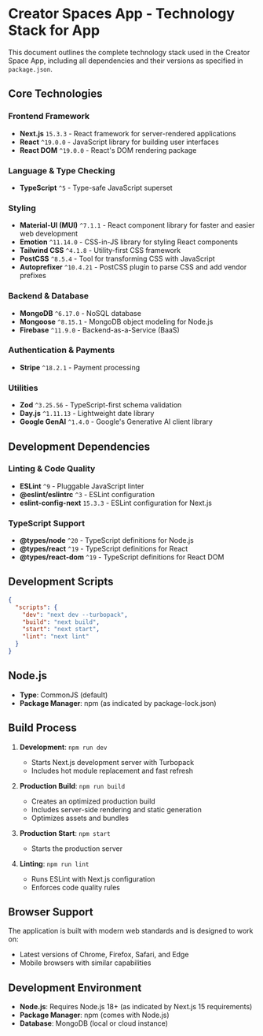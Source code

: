 # Creator Spaces App - Technology Stack for App

This document outlines the complete technology stack used in the Creator Space App, including all dependencies and their versions as specified in `package.json`.

## Core Technologies

### Frontend Framework
- **Next.js** `15.3.3` - React framework for server-rendered applications
- **React** `^19.0.0` - JavaScript library for building user interfaces
- **React DOM** `^19.0.0` - React's DOM rendering package

### Language & Type Checking
- **TypeScript** `^5` - Type-safe JavaScript superset

### Styling
- **Material-UI (MUI)** `^7.1.1` - React component library for faster and easier web development
- **Emotion** `^11.14.0` - CSS-in-JS library for styling React components
- **Tailwind CSS** `^4.1.8` - Utility-first CSS framework
- **PostCSS** `^8.5.4` - Tool for transforming CSS with JavaScript
- **Autoprefixer** `^10.4.21` - PostCSS plugin to parse CSS and add vendor prefixes

### Backend & Database
- **MongoDB** `^6.17.0` - NoSQL database
- **Mongoose** `^8.15.1` - MongoDB object modeling for Node.js
- **Firebase** `^11.9.0` - Backend-as-a-Service (BaaS)

### Authentication & Payments
- **Stripe** `^18.2.1` - Payment processing

### Utilities
- **Zod** `^3.25.56` - TypeScript-first schema validation
- **Day.js** `^1.11.13` - Lightweight date library
- **Google GenAI** `^1.4.0` - Google's Generative AI client library

## Development Dependencies

### Linting & Code Quality
- **ESLint** `^9` - Pluggable JavaScript linter
- **@eslint/eslintrc** `^3` - ESLint configuration
- **eslint-config-next** `15.3.3` - ESLint configuration for Next.js

### TypeScript Support
- **@types/node** `^20` - TypeScript definitions for Node.js
- **@types/react** `^19` - TypeScript definitions for React
- **@types/react-dom** `^19` - TypeScript definitions for React DOM

## Development Scripts

```json
{
  "scripts": {
    "dev": "next dev --turbopack",
    "build": "next build",
    "start": "next start",
    "lint": "next lint"
  }
}
```

## Node.js
- **Type**: CommonJS (default)
- **Package Manager**: npm (as indicated by package-lock.json)

## Build Process
1. **Development**: `npm run dev`
   - Starts Next.js development server with Turbopack
   - Includes hot module replacement and fast refresh

2. **Production Build**: `npm run build`
   - Creates an optimized production build
   - Includes server-side rendering and static generation
   - Optimizes assets and bundles

3. **Production Start**: `npm start`
   - Starts the production server

4. **Linting**: `npm run lint`
   - Runs ESLint with Next.js configuration
   - Enforces code quality rules

## Browser Support
The application is built with modern web standards and is designed to work on:
- Latest versions of Chrome, Firefox, Safari, and Edge
- Mobile browsers with similar capabilities

## Development Environment
- **Node.js**: Requires Node.js 18+ (as indicated by Next.js 15 requirements)
- **Package Manager**: npm (comes with Node.js)
- **Database**: MongoDB (local or cloud instance)
